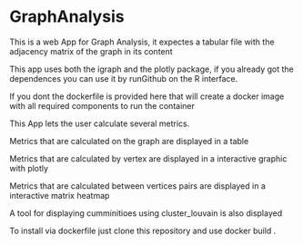 # GraphAnalysis
This is a web App for Graph Analysis, it expectes a tabular file with the adjacency matrix of the graph in its content


This app uses both the igraph and the plotly package, if you already got the dependences you can use it by runGithub on the R interface.


If you dont the dockerfile is provided here that will create a docker image with all required components to run the container

This App lets the user calculate several metrics.

Metrics that are calculated on the graph are displayed in a table

Metrics that are calculated by vertex are displayed in a interactive graphic with plotly

Metrics that are calculated between vertices pairs are displayed in a interactive matrix heatmap

A tool for displaying cumminitioes using cluster_louvain is also displayed

To install via dockerfile just clone this repository and use docker build .
